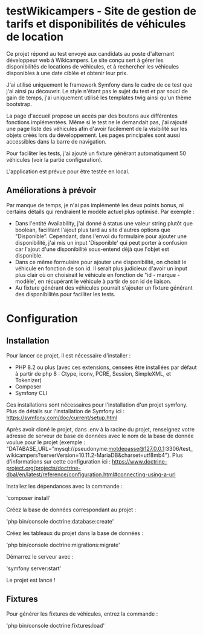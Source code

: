 # testWikicampers - Site de gestion de tarifs et disponibilités de véhicules de location

Ce projet répond au test envoyé aux candidats au poste d'alternant développeur web à Wikicampers.
Le site conçu sert à gérer les disponibilités de locations de véhicules, et à rechercher les véhicules disponibles à une date ciblée et obtenir leur prix.

J'ai utilisé uniquement le framework Symfony dans le cadre de ce test que j'ai ainsi pu découvrir. Le style n'étant pas le sujet du test et par souci de gain de temps, j'ai uniquement utilisé les templates twig ainsi qu'un thème bootstrap.

La page d'accueil propose un accès par des boutons aux différentes fonctions implémentées. Même si le test ne le demandait pas, j'ai rajouté une page liste des véhicules afin d'avoir facilement de la visibilité sur les objets créés lors du développement. Les pages principales sont aussi accessibles dans la barre de navigation.

Pour faciliter les tests, j'ai ajouté un fixture générant automatiqument 50 véhicules (voir la partie configuration).

L'application est prévue pour être testée en local.

## Améliorations à prévoir

Par manque de temps, je n'ai pas implémenté les deux points bonus, ni certains détails qui rendraient le modèle actuel plus optimisé. Par exemple :
- Dans l'entité Availability, j'ai donné à status une valeur string plutôt que boolean, facilitant l'ajout plus tard au site d'autres options que "Disponible". Cependant, dans l'envoi du formulaire pour ajouter une disponibilité, j'ai mis un input 'Disponible' qui peut porter à confusion car l'ajout d'une disponibilité sous-entend déjà que l'objet est disponible.
- Dans ce même formulaire pour ajouter une disponibilité, on choisit le véhicule en fonction de son id. Il serait plus judicieux d'avoir un input plus clair où on choisirait le véhicule en fonction de "id - marque - modèle', en récupérant le véhicule à partir de son id de liaison.
- Au fixture générant des véhicules pourrait s'ajouter un fixture générant des disponibilités pour faciliter les tests.
  
# Configuration

## Installation

Pour lancer ce projet, il est nécessaire d'installer : 
- PHP 8.2 ou plus (avec ces extensions, censées être installées par défaut à partir de php 8 : Ctype, iconv, PCRE, Session, SimpleXML, et Tokenizer)
- Composer
- Symfony CLI

Ces installations sont nécessaires pour l'installation d'un projet symfony. Plus de détails sur l'installation de Symfony ici : https://symfony.com/doc/current/setup.html

Après avoir cloné le projet, dans .env à la racine du projet, renseignez votre adresse de serveur de base de données avec le nom de la base de donnée voulue pour le projet (exemple : "DATABASE_URL="mysql://pseudonyme:motdepasse@127.0.0.1:3306/test_wikicampers?serverVersion=10.11.2-MariaDB&charset=utf8mb4"). 
Plus d'informations sur cette configuration ici : https://www.doctrine-project.org/projects/doctrine-dbal/en/latest/reference/configuration.html#connecting-using-a-url

Installez les dépendances avec la commande : 

'composer install'

Créez la base de données correspondant au projet : 

'php bin/console doctrine:database:create'

Créez les tableaux du projet dans la base de données :

'php bin/console doctrine:migrations:migrate'

Démarrez le serveur avec : 

'symfony server:start'

Le projet est lancé !

## Fixtures

Pour générer les fixtures de véhicules, entrez la commande : 

'php bin/console doctrine:fixtures:load'
